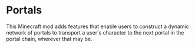 # Portals

This Minecraft mod adds features that enable users to construct a dynamic
network of portals to transport a user's character to the next portal in the
portal chain, wherever that may be.
